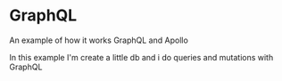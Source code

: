 # GraphQL
An example of how it works GraphQL and Apollo 


In this example I'm create a little db and i do queries and mutations with GraphQL
